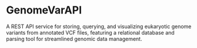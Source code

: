 # GenomeVarAPI
A REST API service for storing, querying, and visualizing eukaryotic genome variants from annotated VCF files, featuring a relational database and parsing tool for streamlined genomic data management.
